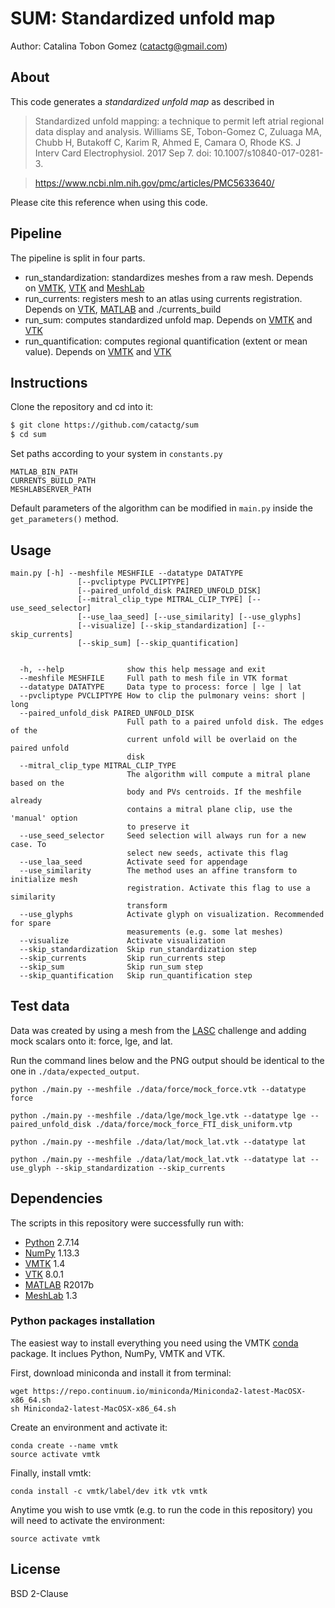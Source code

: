 # SUM: Standardized unfold map


Author: Catalina Tobon Gomez (catactg@gmail.com)

## About


This code generates a *standardized unfold map* as described in

> Standardized unfold mapping: a technique to permit left atrial regional data display and analysis.
> Williams SE, Tobon-Gomez C, Zuluaga MA, Chubb H, Butakoff C, Karim R, Ahmed E, Camara O, Rhode KS.
> J Interv Card Electrophysiol. 2017 Sep 7. doi: 10.1007/s10840-017-0281-3.

> https://www.ncbi.nlm.nih.gov/pmc/articles/PMC5633640/

Please cite this reference when using this code.

## Pipeline

The pipeline is split in four parts.

* run_standardization: standardizes meshes from a raw mesh. Depends on [VMTK], [VTK] and [MeshLab]
* run_currents: registers mesh to an atlas using currents registration. Depends on [VTK], [MATLAB] and ./currents_build
* run_sum: computes standardized unfold map. Depends on [VMTK] and [VTK]
* run_quantification: computes regional quantification (extent or mean value). Depends on [VMTK] and [VTK]


## Instructions

Clone the repository and cd into it:
```sh
$ git clone https://github.com/catactg/sum
$ cd sum
```

Set paths according to your system in `constants.py`
```
MATLAB_BIN_PATH
CURRENTS_BUILD_PATH
MESHLABSERVER_PATH
```
Default parameters of the algorithm can be modified in `main.py` inside the `get_parameters()` method.

## Usage

```
main.py [-h] --meshfile MESHFILE --datatype DATATYPE
               [--pvcliptype PVCLIPTYPE]
               [--paired_unfold_disk PAIRED_UNFOLD_DISK]
               [--mitral_clip_type MITRAL_CLIP_TYPE] [--use_seed_selector]
               [--use_laa_seed] [--use_similarity] [--use_glyphs]
               [--visualize] [--skip_standardization] [--skip_currents]
               [--skip_sum] [--skip_quantification]


  -h, --help              show this help message and exit
  --meshfile MESHFILE     Full path to mesh file in VTK format
  --datatype DATATYPE     Data type to process: force | lge | lat
  --pvcliptype PVCLIPTYPE How to clip the pulmonary veins: short | long
  --paired_unfold_disk PAIRED_UNFOLD_DISK
                          Full path to a paired unfold disk. The edges of the
                          current unfold will be overlaid on the paired unfold
                          disk
  --mitral_clip_type MITRAL_CLIP_TYPE
                          The algorithm will compute a mitral plane based on the
                          body and PVs centroids. If the meshfile already
                          contains a mitral plane clip, use the 'manual' option
                          to preserve it
  --use_seed_selector     Seed selection will always run for a new case. To
                          select new seeds, activate this flag
  --use_laa_seed          Activate seed for appendage
  --use_similarity        The method uses an affine transform to initialize mesh
                          registration. Activate this flag to use a similarity
                          transform
  --use_glyphs            Activate glyph on visualization. Recommended for spare
                          measurements (e.g. some lat meshes)
  --visualize             Activate visualization
  --skip_standardization  Skip run_standardization step
  --skip_currents         Skip run_currents step
  --skip_sum              Skip run_sum step
  --skip_quantification   Skip run_quantification step
```

## Test data
Data was created by using a mesh from the [LASC] challenge and adding mock scalars onto it: force, lge, and lat.

Run the command lines below and the PNG output should be identical to the one in `./data/expected_output`.

```
python ./main.py --meshfile ./data/force/mock_force.vtk --datatype force

python ./main.py --meshfile ./data/lge/mock_lge.vtk --datatype lge --paired_unfold_disk ./data/force/mock_force_FTI_disk_uniform.vtp

python ./main.py --meshfile ./data/lat/mock_lat.vtk --datatype lat

python ./main.py --meshfile ./data/lat/mock_lat.vtk --datatype lat --use_glyph --skip_standardization --skip_currents
```

## Dependencies

The scripts in this repository were successfully run with:
- [Python] 2.7.14
- [NumPy] 1.13.3
- [VMTK] 1.4
- [VTK] 8.0.1
- [MATLAB] R2017b
- [MeshLab] 1.3

### Python packages installation

The easiest way to install everything you need using the VMTK [conda] package. It inclues Python, NumPy, VMTK and VTK.

First, download miniconda and install it from terminal:
```
wget https://repo.continuum.io/miniconda/Miniconda2-latest-MacOSX-x86_64.sh
sh Miniconda2-latest-MacOSX-x86_64.sh
```

Create an environment and activate it:
```
conda create --name vmtk
source activate vmtk

```

Finally, install vmtk:
```
conda install -c vmtk/label/dev itk vtk vmtk
```

Anytime you wish to use vmtk (e.g. to run the code in this repository) you will need to activate the environment:
```
source activate vmtk
```

[LASC]:http://github.com/catactg/lasc
[Python]:http://www.python.org
[NumPy]:http://www.numpy.org
[VMTK]:http://www.vmtk.org
[VTK]:http://www.vtk.org
[MATLAB]:http://www.mathworks.com
[MeshLab]:http://www.meshlab.net
[conda]:https://conda.io/docs/


## License

BSD 2-Clause